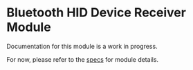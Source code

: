 # Bluetooth HID Device Receiver Module
Documentation for this module is a work in progress.

For now, please refer to the [specs](specs.yaml) for module details.
